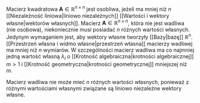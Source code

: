 Macierz kwadratowa $\boldsymbol{A}\in\mathbb{R}^{n\times n}$ jest osobliwa, jeżeli ma mniej niż $n$ [[Niezależność liniowa|liniowo niezależnych]] [[Wartości i wektory własne|wektorów własnych]].
Macierz $\boldsymbol{A}\in\mathbb{R}^{n\times n}$, która nie jest wadliwa (nie osobowa), niekoniecznie musi posiadać $n$ różnych wartości własnych. Jedynym wymaganiem jest, aby wektory własne tworzyły [[Bazy|bazę]] $\mathbb{R}^n$. [[Przestrzeń własna i widmo własne|przestrzeń własna]] macierzy wadliwej ma mniej niż $n$ wymiarów. W szczególności macierz wadliwa ma co najmniej jedną wartość własną $\lambda_i$ o [[Krotność algebraiczna|krotności algebraicznej]] $m\gt1$ i [[Krotność geometryczna|krotności geometrycznej]] mniejszej niż $m$. 

Macierz wadliwa nie może mieć $n$ różnych wartości własnych, ponieważ z różnymi wartościami własnymi związane są liniowo niezależne wektory własne.
